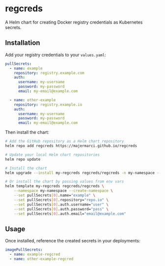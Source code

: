 # regcreds

A Helm chart for creating Docker registry credentials as Kubernetes secrets.

## Installation

Add your registry credentials to your `values.yaml`:

```yaml
pullSecrets:
  - name: example
    repository: registry.example.com
    auth:
      username: my-username
      password: my-password
      email: my-email@example.com

  - name: other-example
    repository: registry.example.io
    auth:
      username: my-username
      password: my-password
      email: my-email@example.com
```

Then install the chart:

```bash
# Add the GitHub repository as a Helm chart repository
helm repo add regcreds https://majermarci.github.io/regcreds

# Update your local Helm chart repositories
helm repo update

# Install the chart
helm upgrade --install my-regcreds regcreds/regcreds -n my-namespace --create-namespace --values values.yaml

# Or install the chart by passing values from env vars
helm template my-regcreds regcreds/regcreds \
    --namespace my-namespace --create-namespace \
    --set pullSecrets[0].name="example" \
    --set pullSecrets[0].repository="repo.io" \
    --set pullSecrets[0].auth.username="user" \
    --set pullSecrets[0].auth.password="pass" \
    --set pullSecrets[0].auth.email="email@example.com"
```

## Usage

Once installed, reference the created secrets in your deployments:

```yaml
imagePullSecrets:
  - name: example-regcred
  - name: other-example-regcred
```

